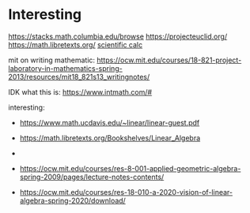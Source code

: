 # Interesting
https://stacks.math.columbia.edu/browse
https://projecteuclid.org/
https://math.libretexts.org/
[scientific calc](https://www.desmos.com/scientific)


mit on writing mathematic: https://ocw.mit.edu/courses/18-821-project-laboratory-in-mathematics-spring-2013/resources/mit18_821s13_writingnotes/

IDK what this is: https://www.intmath.com/#


interesting:
- https://www.math.ucdavis.edu/~linear/linear-guest.pdf
- https://math.libretexts.org/Bookshelves/Linear_Algebra
- 

- https://ocw.mit.edu/courses/res-8-001-applied-geometric-algebra-spring-2009/pages/lecture-notes-contents/
- https://ocw.mit.edu/courses/res-18-010-a-2020-vision-of-linear-algebra-spring-2020/download/

